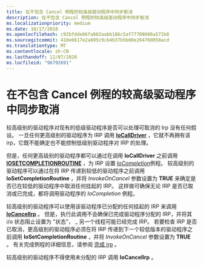 ```yaml
---
title: 在不包含 Cancel 例程的较高级驱动程序中同步取消
description: 在不包含 Cancel 例程的较高级驱动程序中同步取消
ms.localizationpriority: medium
ms.date: 10/17/2018
ms.openlocfilehash: c92bfdde66fa882aabb186c5af77708606a571b8
ms.sourcegitcommit: 418e6617e2a695c9cb4b37b5b60e264760858acd
ms.translationtype: MT
ms.contentlocale: zh-CN
ms.lasthandoff: 12/07/2020
ms.locfileid: "96792691"
---
```

# <a name="synchronizing-cancellation-in-higher-level-drivers-without-cancel-routines"></a>在不包含 Cancel 例程的较高级驱动程序中同步取消





较高级别的驱动程序对现有的低级驱动程序是否可以处理可取消的 Irp 没有任何假设。 一旦任何更高级别的驱动程序为 IRP 调用 [**IoCallDriver**](/windows-hardware/drivers/ddi/wdm/nf-wdm-iocalldriver) ，它就不再拥有该 irp，它既不能确定也不能控制低级别驱动程序对 IRP 的处理。

但是，任何更高级别的驱动程序都可以通过在调用 **IoCallDriver** 之前调用 [**IOSETCOMPLETIONROUTINE**](/windows-hardware/drivers/ddi/wdm/nf-wdm-iosetcompletionroutine) ，为 IRP 设置 [*IoCompletion*](/windows-hardware/drivers/ddi/wdm/nc-wdm-io_completion_routine)例程。 较高级别的驱动程序可以通过在将 IRP 传递到较低的驱动程序之前调用 **IoSetCompletionRoutine** ，并将 *InvokeOnCancel* 参数设置为 **TRUE** 来确定是否已在较低的驱动程序中取消任何挂起的 IRP。 这样做可确保无论 IRP 是否已取消或已完成，都将调用驱动程序的 *IoCompletion* 例程。

较高级别的驱动程序可以使用该驱动程序已分配的任何挂起的 IRP 来调用 [**IoCancelIrp**](/windows-hardware/drivers/ddi/wdm/nf-wdm-iocancelirp) 。 但是，执行此调用不会确保已完成驱动程序分配的 IRP，并将其 i/o 状态阻止设置为 "状态"， \_ 另一个线程可能已经完成 IRP。 若要检查 IRP 是否已取消，更高级别的驱动程序必须在将 IRP 传递到下一个较低版本的驱动程序之前调用 **IoSetCompletionRoutine** ，并将 *InvokeOnCancel* 参数设置为 **TRUE** 。 有关完成例程的详细信息，请参阅 [完成 irp](completing-irps.md) 。

较高级别的驱动程序不得使用未分配的 IRP 调用 **IoCancelIrp** 。

 

